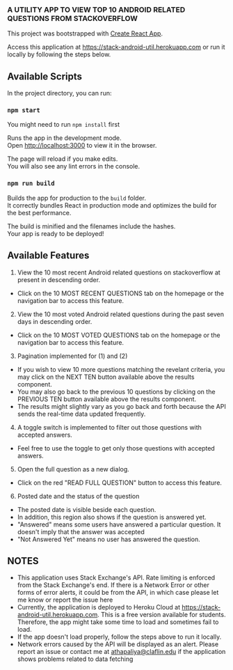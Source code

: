 ### A UTILITY APP TO VIEW TOP 10 ANDROID RELATED QUESTIONS FROM STACKOVERFLOW 

This project was bootstrapped with [Create React App](https://github.com/facebook/create-react-app).

Access this application at https://stack-android-util.herokuapp.com or run it locally by following the steps below.

## Available Scripts

In the project directory, you can run:

### `npm start`

You might need to run `npm install` first

Runs the app in the development mode.<br />
Open [http://localhost:3000](http://localhost:3000) to view it in the browser.

The page will reload if you make edits.<br />
You will also see any lint errors in the console.

### `npm run build`

Builds the app for production to the `build` folder.<br />
It correctly bundles React in production mode and optimizes the build for the best performance.

The build is minified and the filenames include the hashes.<br />
Your app is ready to be deployed!

## Available Features
1. View the 10 most recent Android related questions on stackoverflow at present in descending order.
- Click on the 10 MOST RECENT QUESTIONS tab on the homepage or the navigation bar to access this feature.

2. View the 10 most voted Android related questions during the past seven days in descending order.
- Click on the 10 MOST VOTED QUESTIONS tab on the homepage or the navigation bar to access this feature. <br/>

3. Pagination implemented for (1) and (2) 
- If you wish to view 10 more questions matching the revelant criteria, you may click on the NEXT TEN button available above the results component. <br/>
- You may also go back to the previous 10 questions by clicking on the PREVIOUS TEN button available above the results component. 
- The results might slightly vary as you go back and forth because the API sends the real-time data updated frequently.

4. A toggle switch is implemented to filter out those questions with accepted answers.
- Feel free to use the toggle to get only those questions with accepted answers.

5. Open the full question as a new dialog.
- Click on the red "READ FULL QUESTION" button to access this feature.

6. Posted date and the status of the question
- The posted date is visible beside each question.
- In addition, this region also shows if the question is answered yet.
- "Answered" means some users have answered a particular question. It doesn't imply that the answer was accepted
- "Not Answered Yet" means no user has answered the question.


## NOTES
- This application uses Stack Exchange's API. Rate limiting is enforced from the Stack Exchange's end. If there is a Network Error or other forms of error alerts, it could be from the API, in which case please let me know or report the issue here
- Currently, the application is deployed to Heroku Cloud at https://stack-android-util.herokuapp.com. This is a free version available for students. Therefore, the app might take some time to load and sometimes fail to load. 
- If the app doesn't load properly, follow the steps above to run it locally.
- Network errors caused by the API will be displayed as an alert. Please report an issue or contact me at athapaliya@claflin.edu if the application shows problems related to data fetching





